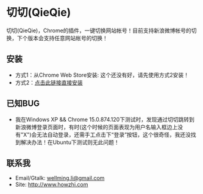 切切(QieQie)
=============

切切(QieQie)，Chrome的插件，一键切换网站帐号！目前支持新浪微博帐号的切换，下个版本会支持任意网站帐号的切换！

安装
----

* 方式1：从Chrome Web Store安装: 这个还没有好，请先使用方式2安装！
* 方式2：[点击此链接直接安装](https://github.com/topxia/QieQie/blob/master/packaged/QieQie.crx?raw=true)

已知BUG
------

* 我在Windows XP && Chrome 15.0.874.120下测试时，发现通过切切跳转到新浪微博登录页面时，有时(这个时候的页面表现为用户名输入框边上没有"X")会无法自动登录，还需手工点击下“登录”按钮，这个很奇怪，我还没找到解决办法！在Ubuntu下测试则无此问题！

联系我
------

* Email/Gtalk: wellming.li@gmail.com
* Site: http://www.howzhi.com

